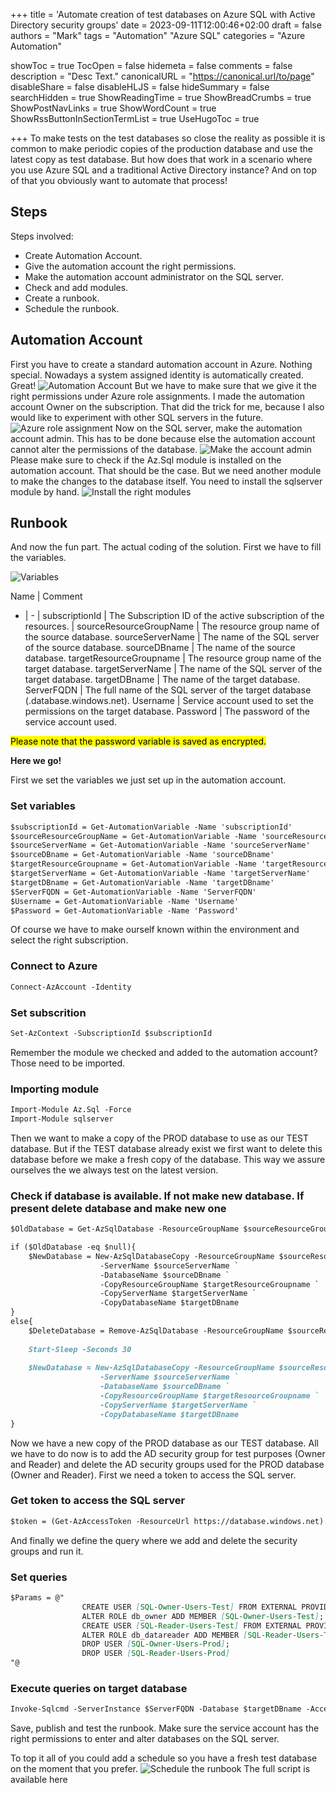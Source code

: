 +++
title = 'Automate creation of test databases on Azure SQL with Active Directory security groups'
date = 2023-09-11T12:00:46+02:00
draft = false
authors = "Mark"
tags = "Automation" "Azure SQL"
categories = "Azure Automation"

showToc = true
TocOpen = false
hidemeta = false
comments = false
description = "Desc Text."
canonicalURL = "https://canonical.url/to/page"
disableShare = false
disableHLJS = false
hideSummary = false
searchHidden = true
ShowReadingTime = true
ShowBreadCrumbs = true
ShowPostNavLinks = true
ShowWordCount = true
ShowRssButtonInSectionTermList = true
UseHugoToc = true

+++
To make tests on the test databases so close the reality as possible it is common to make periodic copies of the production database and use the latest copy as test database. But how does that work in a scenario where you use Azure SQL and a traditional Active Directory instance? And on top of that you obviously want to automate that process!

## Steps

Steps involved:
-	Create Automation Account.
-	Give the automation account the right permissions.
-	Make the automation account administrator on the SQL server.
-	Check and add modules.
-	Create a runbook.
-	Schedule the runbook.

## Automation Account

First you have to create a standard automation account in Azure. Nothing special. Nowadays a system assigned identity is automatically created. Great! 
![Automation Account](/Blog1-automate-testdb-azuresql/aa-acount.jpg)
But we have to make sure that we give it the right permissions under Azure role assignments. I made the automation account Owner on the subscription. That did the trick for me, because I also would like to experiment with other SQL servers in the future.
![Azure role assignment](/Blog1-automate-testdb-azuresql/Azure-role-assignment.jpg)
Now on the SQL server, make the automation account admin. This has to be done because else the automation account cannot alter the permissions of the database.
![Make the account admin](/Blog1-automate-testdb-azuresql/admin.jpg)
Please make sure to check if the Az.Sql module is installed on the automation account. That should be the case. But we need another module to make the changes to the database itself. You need to install the sqlserver module by hand.
![Install the right modules](/Blog1-automate-testdb-azuresql/module.jpg)

## Runbook

And now the fun part. The actual coding of the solution. First we have to fill the variables.

![Variables](/Blog1-automate-testdb-azuresql/variables.jpg)

Name | Comment
- | -
| subscriptionId | The Subscription ID of the active subscription of the resources. |
sourceResourceGroupName | The resource group name of the source database.
sourceServerName | The name of the SQL server of the source database.
sourceDBname | The name of the source database.
targetResourceGroupname | The resource group name of the target database.
targetServerName | The name of the SQL server of the target database.
targetDBname | The name of the target database.
ServerFQDN | The full name of the SQL server of the target database (.database.windows.net).
Username | Service account used to set the permissions on the target database.
Password | The password of the service account used.

<mark>Please note that the password variable is saved as encrypted.</mark>

**Here we go!**

First we set the variables we just set up in the automation account.

### Set variables
```markdown
$subscriptionId = Get-AutomationVariable -Name 'subscriptionId'
$sourceResourceGroupName = Get-AutomationVariable -Name 'sourceResourceGroupName'
$sourceServerName = Get-AutomationVariable -Name 'sourceServerName'
$sourceDBname = Get-AutomationVariable -Name 'sourceDBname'
$targetResourceGroupname = Get-AutomationVariable -Name 'targetResourceGroupname'
$targetServerName = Get-AutomationVariable -Name 'targetServerName'
$targetDBname = Get-AutomationVariable -Name 'targetDBname'
$ServerFQDN = Get-AutomationVariable -Name 'ServerFQDN'
$Username = Get-AutomationVariable -Name 'Username'
$Password = Get-AutomationVariable -Name 'Password'
```

Of course we have to make ourself known within the environment and select the right subscription.

### Connect to Azure
```markdown
Connect-AzAccount -Identity
```
### Set subscrition
```markdown
Set-AzContext -SubscriptionId $subscriptionId
```

Remember the module we checked and added to the automation account? Those need to be imported.

### Importing module
```markdown
Import-Module Az.Sql -Force
Import-Module sqlserver
```

Then we want to make a copy of the PROD database to use as our TEST database. But if the TEST database already exist we first want to delete this database before we make a fresh copy of the database. This way we assure ourselves the we always test on the latest version.

### Check if database is available. If not make new database. If present delete database and make new one
```markdown
$OldDatabase = Get-AzSqlDatabase -ResourceGroupName $sourceResourceGroupName -ServerName $sourceServerName -DatabaseName $targetDBname -ErrorAction SilentlyContinue

if ($OldDatabase -eq $null){
    $NewDatabase = New-AzSqlDatabaseCopy -ResourceGroupName $sourceResourceGroupName `
                    -ServerName $sourceServerName `
                    -DatabaseName $sourceDBname `
                    -CopyResourceGroupName $targetResourceGroupname `
                    -CopyServerName $targetServerName `
                    -CopyDatabaseName $targetDBname
}
else{
    $DeleteDatabase = Remove-AzSqlDatabase -ResourceGroupName $sourceResourceGroupName -ServerName $sourceServerName -DatabaseName $targetDBname
    
    Start-Sleep -Seconds 30
    
    $NewDatabase = New-AzSqlDatabaseCopy -ResourceGroupName $sourceResourceGroupName `
                    -ServerName $sourceServerName `
                    -DatabaseName $sourceDBname `
                    -CopyResourceGroupName $targetResourceGroupname `
                    -CopyServerName $targetServerName `
                    -CopyDatabaseName $targetDBname
}
```
Now we have a new copy of the PROD database as our TEST database. All we have to do now is to add the AD security group for test purposes (Owner and Reader) and delete the AD security groups used for the PROD database (Owner and Reader). First we need a token to access the SQL server.

### Get token to access the SQL server
```markdown
$token = (Get-AzAccessToken -ResourceUrl https://database.windows.net).Token
```

And finally we define the query where we add and delete the security groups and run it.

### Set queries
```markdown
$Params = @"    
                CREATE USER [SQL-Owner-Users-Test] FROM EXTERNAL PROVIDER;
                ALTER ROLE db_owner ADD MEMBER [SQL-Owner-Users-Test];
                CREATE USER [SQL-Reader-Users-Test] FROM EXTERNAL PROVIDER;
                ALTER ROLE db_datareader ADD MEMBER [SQL-Reader-Users-Test];
                DROP USER [SQL-Owner-Users-Prod];
                DROP USER [SQL-Reader-Users-Prod]
"@
```

### Execute queries on target database
```markdown
Invoke-Sqlcmd -ServerInstance $ServerFQDN -Database $targetDBname -AccessToken $token -Username $Username -Password $Password -Query $Params
```
Save, publish and test the runbook. Make sure the service account has the right permissions to enter and alter databases on the SQL server.

To top it all of you could add a schedule so you have a fresh test database on the moment that you prefer.
![Schedule the runbook](/Blog1-automate-testdb-azuresql/schedule1.jpg)
The full script is available here